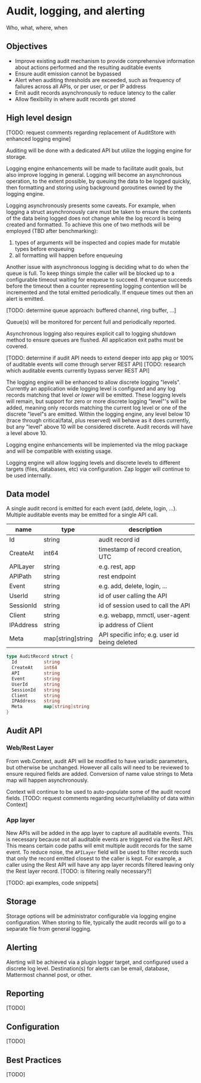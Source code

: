 # Audit, logging, and alerting

Who, what, where, when

## Objectives

* Improve existing audit mechanism to provide comprehensive information about actions performed and the resulting auditable events
* Ensure audit emission cannot be bypassed
* Alert when auditing thresholds are exceeded, such as frequency of failures across all APIs, or per user, or per IP address
* Emit audit records asynchronously to reduce latency to the caller
* Allow flexibility in where audit records get stored

## High level design

[TODO: request comments regarding replacement of AuditStore with enhanced logging engine]

Auditing will be done with a dedicated API but utilize the logging engine for storage.

Logging engine enhancements will be made to facilitate audit goals, but also improve logging in general. Logging will become an asynchronous operation, to the extent possible, by queuing the data to be logged quickly, then formatting and storing using background goroutines owned by the logging engine.

Logging asynchronously presents some caveats. For example, when logging a struct asynchronously care must be taken to ensure the contents of the data being logged does not change while the log record is being created and formatted. To achieve this one of two methods will be employed (TBD after benchmarking):

1. types of arguments will be inspected and copies made for mutable types before enqueuing
2. all formatting will happen before enqueuing

Another issue with asynchronous logging is deciding what to do when the queue is full. To keep things simple the caller will be blocked up to a configurable timeout waiting for enqueue to succeed. If enqueue succeeds before the timeout then a counter representing logging contention will be incremented and the total emitted periodically. If enqueue times out then an alert is emitted.

[TODO: determine queue approach: buffered channel, ring buffer, ...]

Queue(s) will be monitored for percent full and periodically reported.

Asynchronous logging also requires explicit call to logging shutdown method to ensure queues are flushed. All application exit paths must be covered.

[TODO: determine if audit API needs to extend deeper into app pkg or 100% of auditable events will come through server REST API]
[TODO: research which auditable events currently bypass server REST API]

The logging engine will be enhanced to allow discrete logging "levels". Currently an application wide logging level is configured and any log records matching that level *or lower* will be emitted. These logging levels will remain, but support for zero or more discrete logging "level"'s will be added, meaning only records matching the current log level or one of the discrete "level"s are emitted. Within the logging engine, any level below 10 (trace through critical/fatal, plus reserved) will behave as it does currently, but any "level" above 10 will be considered discrete. Audit records will have a level above 10.

Logging engine enhancements will be implemented via the mlog package and will be compatible with existing usage.

Logging engine will allow logging levels and discrete levels to different targets (files, databases, etc) via configuration. Zap logger will continue to be used internally.

## Data model

A single audit record is emitted for each event (add, delete, login, ...). Multiple auditable events may be emitted for a single API call.

| name       | type              | description     |
| ---------- | ----------------- | -----------     |
| Id         | string            | audit record id |
| CreateAt   | int64             | timestamp of record creation, UTC |
| APILayer   | string            | e.g. rest, app |
| APIPath    | string            | rest endpoint  |
| Event      | string            | e.g. add, delete, login, ... |
| UserId     | string            | id of user calling the API |
| SessionId  | string            | id of session used to call the API |
| Client     | string            | e.g. webapp, mmctl, user-agent |
| IPAddress  | string            | ip address of Client |
| Meta       | map[string]string | API specific info; e.g. user id being deleted |

```go
type AuditRecord struct {
  Id          string
  CreateAt    int64
  API         string
  Event       string
  UserId      string
  SessionId   string
  Client      string
  IPAddress   string
  Meta        map[string]string
}
```

## Audit API

### Web/Rest Layer

From web.Context, audit API will be modified to have variadic parameters, but otherwise be unchanged. However all calls will need to be reviewed to ensure required fields are added. Conversion of name value strings to Meta map will happen asynchronously.

Context will continue to be used to auto-populate some of the audit record fields.
[TODO: request comments regarding security/reliability of data within Context]

### App layer

New APIs will be added in the app layer to capture all auditable events. This is necessary because not all auditable events are triggered via the Rest API. This means certain code paths will emit multiple audit records for the same event. To reduce noise, the `APILayer` field will be used to filter records such that only the record emitted closest to the caller is kept. For example, a caller using the Rest API will have any app layer records filtered leaving only the Rest layer record.
[TODO: is filtering really necessary?]

[TODO: api examples, code snippets]

## Storage

Storage options will be administrator configurable via logging engine configuration. When storing to file, typically the audit records will go to a separate file from general logging.

## Alerting

Alerting will be achieved via a plugin logger target, and configured used a discrete log level. Destination(s) for alerts can be email, database, Mattermost channel post, or other.

## Reporting

[TODO]

## Configuration

[TODO]

## Best Practices

[TODO]
